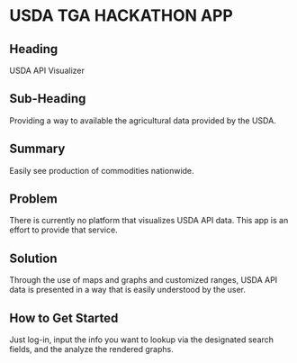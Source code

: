 # USDA TGA HACKATHON APP #
 
## Heading ##
USDA API Visualizer

## Sub-Heading ##
Providing a way to available the agricultural data provided by the USDA. 

## Summary ##

Easily see production of commodities nationwide.

## Problem ##

There is currently no platform that visualizes USDA API data. This app is an effort to provide that service.

## Solution ##

Through the use of maps and graphs and customized ranges, USDA API data is presented in a way that is easily understood by the user.  

## How to Get Started ##

Just log-in, input the info you want to lookup via the designated search fields, and the analyze the rendered graphs. 
